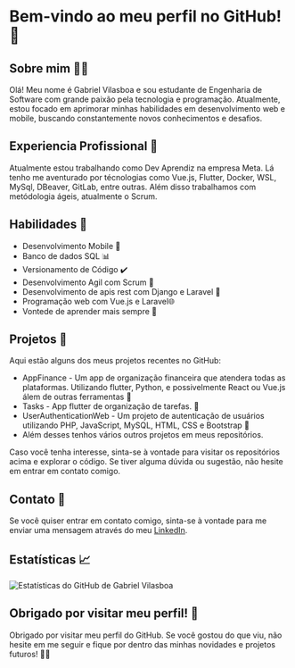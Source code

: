 # Bem-vindo ao meu perfil no GitHub! 👋

## Sobre mim 🙋‍♂️

Olá! Meu nome é Gabriel Vilasboa e sou estudante de Engenharia de Software com grande paixão pela tecnologia e programação. Atualmente, estou focado em aprimorar minhas habilidades em desenvolvimento web e mobile, buscando constantemente novos conhecimentos e desafios.

## Experiencia Profissional 👷

Atualmente estou trabalhando como Dev Aprendiz na empresa Meta. Lá tenho me aventurado por técnologias como Vue.js, Flutter, Docker, WSL, MySql, DBeaver, GitLab, entre outras. Além disso trabalhamos com metódologia ágeis, atualmente o Scrum.

## Habilidades 🚀

- Desenvolvimento Mobile 🎨
- Banco de dados SQL 📊
- Versionamento de Código ✔️
- Desenvolvimento Agil com Scrum 🥇
- Desenvolvimento de apis rest com Django e Laravel 🐍 
- Programação web com Vue.js e Laravel🌐
- Vontede de aprender mais sempre 📖

## Projetos 📁

Aqui estão alguns dos meus projetos recentes no GitHub:

- AppFinance - Um app de organização financeira que atendera todas as plataformas. Utilizando flutter, Python, e possivelmente React ou Vue.js álem de outras ferramentas 👾 
- Tasks - App flutter de organização de tarefas. 📘
- UserAuthenticationWeb - Um projeto de autenticação de usuários utilizando PHP, JavaScript, MySQL, HTML, CSS e Bootstrap 🚀
- Além desses tenhos vários outros projetos em meus repositórios. 

Caso você tenha interesse, sinta-se à vontade para visitar os repositórios acima e explorar o código. Se tiver alguma dúvida ou sugestão, não hesite em entrar em contato comigo.

## Contato 📧

Se você quiser entrar em contato comigo, sinta-se à vontade para me enviar uma mensagem através do meu [LinkedIn](https://www.linkedin.com/in/gabriel-vilasboa-551428207/).

## Estatísticas 📈

![Estatísticas do GitHub de Gabriel Vilasboa](https://github-readme-stats.vercel.app/api?username=gabrielvilasboa&show_icons=true&theme=radical)

## Obrigado por visitar meu perfil! 🙏

Obrigado por visitar meu perfil do GitHub. Se você gostou do que viu, não hesite em me seguir e fique por dentro das minhas novidades e projetos futuros! 🚀🚀

